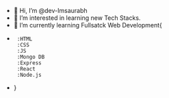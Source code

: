 - 👋 Hi, I’m @dev-Imsaurabh
- 👀 I’m interested in learning new Tech Stacks. 
- 🌱 I’m currently learning Fullsatck Web Development{
-      :HTML
       :CSS
       :JS
       :Mongo DB
       :Express
       :React
       :Node.js
  
 
- }

  
      

<!---
dev-Imsaurabh/dev-Imsaurabh is a ✨ special ✨ repository because its `README.md` (this file) appears on your GitHub profile.
You can click the Preview link to take a look at your changes.
--->
